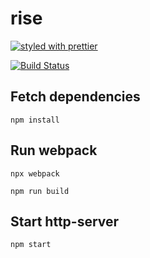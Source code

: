 # rise

[![styled with prettier](https://img.shields.io/badge/styled_with-prettier-ff69b4.svg)](https://github.com/prettier/prettier)

[![Build Status](https://travis-ci.org/AWildDevAppears/rise.svg?branch=master)](https://travis-ci.org/AWildDevAppears/rise)

## Fetch dependencies
```
npm install
```

## Run webpack
```
npx webpack
```
```
npm run build
```

## Start http-server
```
npm start
```

